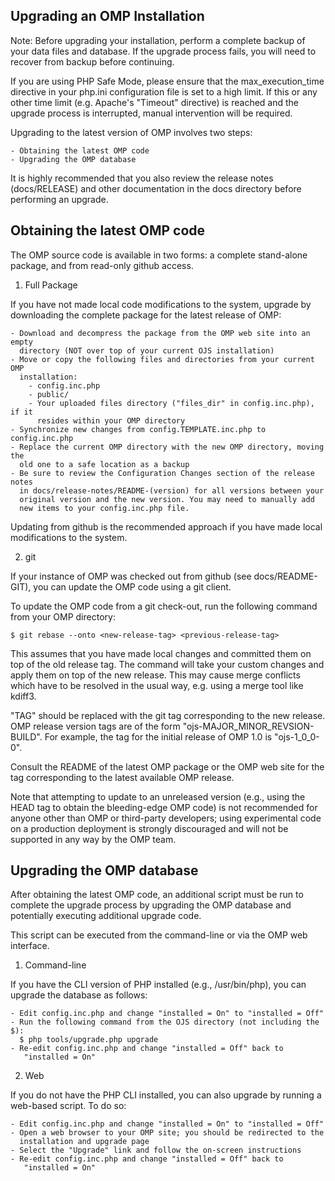 Upgrading an OMP Installation
-----------------------------

Note: Before upgrading your installation, perform a complete backup of your
data files and database. If the upgrade process fails, you will need to recover
from backup before continuing.

If you are using PHP Safe Mode, please ensure that the max_execution_time
directive in your php.ini configuration file is set to a high limit. If this
or any other time limit (e.g. Apache's "Timeout" directive) is reached and
the upgrade process is interrupted, manual intervention will be required.

Upgrading to the latest version of OMP involves two steps:

    - Obtaining the latest OMP code
    - Upgrading the OMP database

It is highly recommended that you also review the release notes (docs/RELEASE)
and other documentation in the docs directory before performing an upgrade.


Obtaining the latest OMP code
-----------------------------

The OMP source code is available in two forms: a complete stand-alone 
package, and from read-only github access.

1. Full Package

If you have not made local code modifications to the system, upgrade by 
downloading the complete package for the latest release of OMP:

    - Download and decompress the package from the OMP web site into an empty
      directory (NOT over top of your current OJS installation)
    - Move or copy the following files and directories from your current OMP
      installation:
        - config.inc.php
        - public/
        - Your uploaded files directory ("files_dir" in config.inc.php), if it
          resides within your OMP directory
    - Synchronize new changes from config.TEMPLATE.inc.php to config.inc.php
    - Replace the current OMP directory with the new OMP directory, moving the
      old one to a safe location as a backup
    - Be sure to review the Configuration Changes section of the release notes
      in docs/release-notes/README-(version) for all versions between your
      original version and the new version. You may need to manually add
      new items to your config.inc.php file.

Updating from github is the recommended approach if you have made local
modifications to the system.

2. git

If your instance of OMP was checked out from github (see docs/README-GIT),
you can update the OMP code using a git client.

To update the OMP code from a git check-out, run the following command from
your OMP directory:

    $ git rebase --onto <new-release-tag> <previous-release-tag>

This assumes that you have made local changes and committed them on top of
the old release tag. The command will take your custom changes and apply
them on top of the new release. This may cause merge conflicts which have to
be resolved in the usual way, e.g. using a merge tool like kdiff3.

"TAG" should be replaced with the git tag corresponding to the new release.
OMP release version tags are of the form "ojs-MAJOR_MINOR_REVSION-BUILD".
For example, the tag for the initial release of OMP 1.0 is "ojs-1_0_0-0".

Consult the README of the latest OMP package or the OMP web site for the
tag corresponding to the latest available OMP release.

Note that attempting to update to an unreleased version (e.g., using the HEAD
tag to obtain the bleeding-edge OMP code) is not recommended for anyone other
than OMP or third-party developers; using experimental code on a production
deployment is strongly discouraged and will not be supported in any way by
the OMP team.


Upgrading the OMP database
--------------------------

After obtaining the latest OMP code, an additional script must be run to
complete the upgrade process by upgrading the OMP database and potentially
executing additional upgrade code.

This script can be executed from the command-line or via the OMP web interface.

1. Command-line

If you have the CLI version of PHP installed (e.g., /usr/bin/php), you can
upgrade the database as follows:

    - Edit config.inc.php and change "installed = On" to "installed = Off"
    - Run the following command from the OJS directory (not including the $):
      $ php tools/upgrade.php upgrade
    - Re-edit config.inc.php and change "installed = Off" back to
       "installed = On"

2. Web

If you do not have the PHP CLI installed, you can also upgrade by running a
web-based script. To do so:

    - Edit config.inc.php and change "installed = On" to "installed = Off"
    - Open a web browser to your OMP site; you should be redirected to the
      installation and upgrade page
    - Select the "Upgrade" link and follow the on-screen instructions
    - Re-edit config.inc.php and change "installed = Off" back to
       "installed = On"
